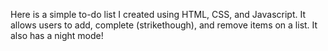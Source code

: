 Here is a simple to-do list I created using HTML, CSS, and Javascript. It allows users to add, complete (strikethough), and remove items on a list. It also has a night mode!
